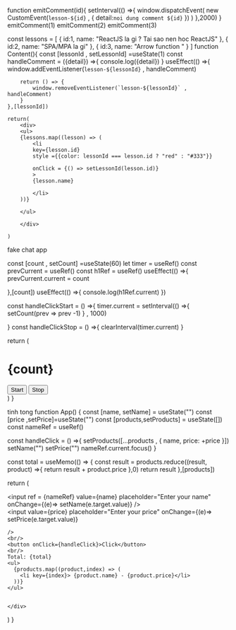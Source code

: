 function emitComment(id){
  setInterval(() =>{
    window.dispatchEvent(
      new CustomEvent(`lesson-${id}` , {
        detail:`noi dung comment ${id}`
      })
    )
  },2000)
}
emitComment(1)
emitComment(2)
emitComment(3)


const lessons = [
    {
        id:1,
        name: "ReactJS la gi ? Tai sao nen hoc ReactJS"
    },
    {
        id:2,
        name: "SPA/MPA la gi"
    },
    {
        id:3,
        name: "Arrow function "
    }
]
function Content(){
    const [lessonId , setLessonId] =useState(1)
    const handleComment = ({detail}) =>{
        console.log({detail})
    }
    useEffect(() =>{
        window.addEventListener(`lesson-${lessonId}` , handleComment)

        return () => {
            window.removeEventListener(`lesson-${lessonId}` , handleComment)
        }
    },[lessonId])
    
    return(
        <div>
        <ul>
        {lessons.map((lesson) => (
            <li 
            key={lesson.id}
            style ={{color: lessonId === lesson.id ? "red" : "#333"}}
            
            onClick = {() => setLessonId(lesson.id)} 
            >
            {lesson.name}

            </li>
        ))}

        </ul>
        
        </div>

    )
fake chat app

const [count , setCount] =useState(60)
  let timer = useRef()
  const prevCurrent = useRef()
  const h1Ref = useRef()
  useEffect(() =>{
    prevCurrent.current = count

  },[count])
  useEffect(() =>{
    console.log(h1Ref.current)
  })

  const handleClickStart = () =>{
    timer.current = setInterval(() =>{
      setCount(prev => prev -1)
    } , 1000)

  }
  const handleClickStop = () =>{
    clearInterval(timer.current)
  }
  
  return (
    <div className="App">
    <h1 ref = {h1Ref}>{count}</h1>
    <button onClick ={handleClickStart}>Start</button>
    <button onClick={handleClickStop}>Stop</button>
    </div>
  )
}

tinh tong
function App() {
  const [name, setName] = useState("")
  const [price ,setPrice]=useState("")
  const [products,setProducts] = useState([])
  const nameRef = useRef()

  const handleClick = () =>{
    setProducts([...products , {
      name,
      price: +price
    }])
    setName("")
    setPrice("")
    nameRef.current.focus()
  }

  const total = useMemo(() => {
    const result = products.reduce((result, product) =>{
      return result + product.price
    },0)
    return result
  },[products])
  
  
  return (
    <div className="App">
    <input 
    ref = {nameRef}
    value={name}
    placeholder="Enter your name"
    onChange={(e)=> setName(e.target.value)}
    />
    <br/>
    <input 
    value={price}
    placeholder="Enter your price"
    onChange={(e)=> setPrice(e.target.value)}

    />
    <br/>
    <button onClick={handleClick}>Click</button>
    <br/>
    Total: {total}
    <ul>
      {products.map((product,index) => (
        <li key={index}> {product.name} - {product.price}</li>
      ))}
    </ul>

    
    </div>
  )
}

